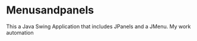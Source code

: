 # Menusandpanels
This a Java Swing Application that includes JPanels and a JMenu.
My work  automation

